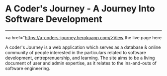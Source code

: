 # A Coder's Journey - A Journey Into Software Development

<hr>

<a href="https://a-coders-journey.herokuapp.com/>View the live page here</a> 

A coder's Journey is a web application which serves as a database & online 
community of people interested in the particulars related to software development,
entreprenuership, and learning. The site aims to be a living document of user and 
admin expertise, as it relates to the ins-and-outs of software engineering.

